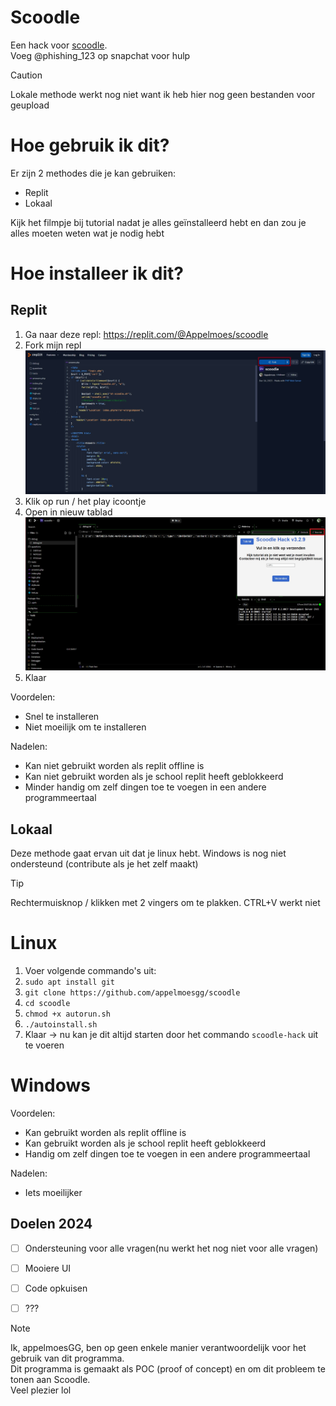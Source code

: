 # Scoodle

Een hack voor [scoodle](https://scoodle.be).  
Voeg @phishing_123 op snapchat voor hulp  
  
  
> [!CAUTION]
> Lokale methode werkt nog niet want ik heb hier nog geen bestanden voor geupload


# Hoe gebruik ik dit?
Er zijn 2 methodes die je kan gebruiken:
- Replit
- Lokaal

Kijk het filmpje bij tutorial nadat je alles geïnstalleerd hebt en dan zou je alles moeten weten wat je nodig hebt

# Hoe installeer ik dit?
## Replit
1. Ga naar deze repl: https://replit.com/@Appelmoes/scoodle
2. Fork mijn repl ![Fork](https://github.com/appelmoesgg/scoodle/blob/main/fork.jpg)
3. Klik op run / het play icoontje
4. Open in nieuw tablad ![Nieuw tabblad](https://github.com/appelmoesgg/scoodle/blob/main/tabblad.jpg)
5. Klaar

Voordelen:
- Snel te installeren
- Niet moeilijk om te installeren

Nadelen:
- Kan niet gebruikt worden als replit offline is
- Kan niet gebruikt worden als je school replit heeft geblokkeerd
- Minder handig om zelf dingen toe te voegen in een andere programmeertaal

## Lokaal
Deze methode gaat ervan uit dat je linux hebt.
Windows is nog niet ondersteund (contribute als je het zelf maakt)
> [!TIP]
> Rechtermuisknop / klikken met 2 vingers om te plakken. CTRL+V werkt niet

# Linux
1. Voer volgende commando's uit:
2. `sudo apt install git`
3. `git clone https://github.com/appelmoesgg/scoodle`
4. `cd scoodle`
5. `chmod +x autorun.sh`
6. `./autoinstall.sh`
7. Klaar -> nu kan je dit altijd starten door het commando `scoodle-hack` uit te voeren

# Windows
  
  

Voordelen:
- Kan gebruikt worden als replit offline is
- Kan gebruikt worden als je school replit heeft geblokkeerd
- Handig om zelf dingen toe te voegen in een andere programmeertaal

Nadelen:
- Iets moeilijker


## Doelen 2024
- [ ] Ondersteuning voor alle vragen(nu werkt het nog niet voor alle vragen)
- [ ] Mooiere UI
- [ ] Code opkuisen
- [ ] ???
  
  


> [!NOTE]
> Ik, appelmoesGG, ben op geen enkele manier verantwoordelijk voor het gebruik van dit programma.  
> Dit programma is gemaakt als POC (proof of concept) en om dit probleem te tonen aan Scoodle.  
> Veel plezier lol  
